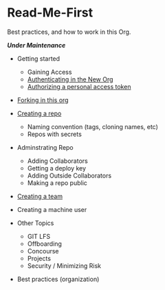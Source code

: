 # Read-Me-First
Best practices, and how to work in this Org. 

*__Under Maintenance__*

* Getting started
   * Gaining Access
   * [Authenticating in the New Org](Authentication.md)
   * [Authorizing a personal access token](Authorizing-Personal-Access-Token.md)
* [Forking in this org](forking.md)
* [Creating a repo](creating-repo.md)
  * Naming convention (tags, cloning names, etc)
  * Repos with secrets
* Adminstrating Repo
   * Adding Collaborators
   * Getting a deploy key
   * Adding Outside Collaborators
   * Making a repo public

* [Creating a team](Creating-a-Team.md)
* Creating a machine user

* Other Topics
   * GIT LFS
   * Offboarding
   * Concourse
   * Projects
   * Security / Minimizing Risk
 
* Best practices (organization) 

